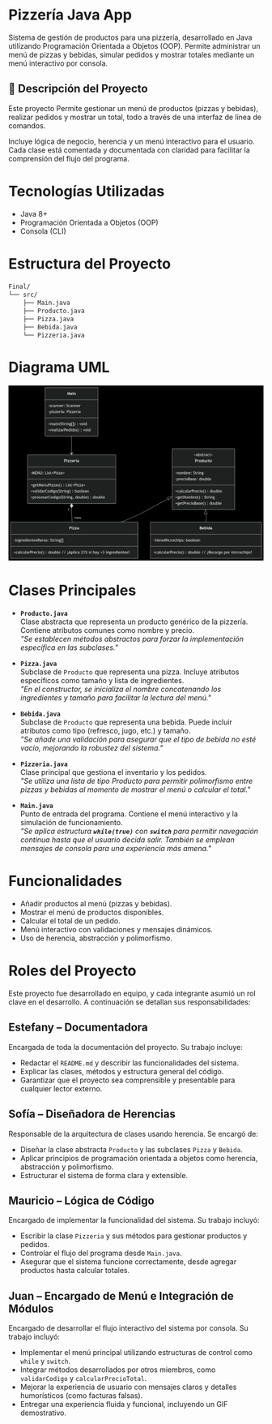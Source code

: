 # Pizzería Java App

Sistema de gestión de productos para una pizzería, desarrollado en Java utilizando Programación Orientada a Objetos (OOP). Permite administrar un menú de pizzas y bebidas, simular pedidos y mostrar totales mediante un menú interactivo por consola.


## 📖 Descripción del Proyecto

Este proyecto Permite gestionar un menú de productos (pizzas y bebidas), realizar pedidos y mostrar un total, todo a través de una interfaz de línea de comandos.

Incluye lógica de negocio, herencia y un menú interactivo para el usuario. Cada clase está comentada y documentada con claridad para facilitar la comprensión del flujo del programa.



# Tecnologías Utilizadas

- Java 8+
- Programación Orientada a Objetos (OOP)
- Consola (CLI)



# Estructura del Proyecto

```
Final/
└── src/
    ├── Main.java
    ├── Producto.java
    ├── Pizza.java
    ├── Bebida.java
    └── Pizzeria.java
```

# Diagrama UML
![Diagrama UML del proyecto](UML.png)

# Clases Principales

- **`Producto.java`**\
  Clase abstracta que representa un producto genérico de la pizzería. Contiene atributos comunes como nombre y precio.\
  *"Se establecen métodos abstractos para forzar la implementación específica en las subclases."*

- **`Pizza.java`**\
  Subclase de `Producto` que representa una pizza. Incluye atributos específicos como tamaño y lista de ingredientes.\
   *"En el constructor, se inicializa el nombre concatenando los ingredientes y tamaño para facilitar la lectura del menú."*

- **`Bebida.java`**\
  Subclase de `Producto` que representa una bebida. Puede incluir atributos como tipo (refresco, jugo, etc.) y tamaño.\
  *"Se añade una validación para asegurar que el tipo de bebida no esté vacío, mejorando la robustez del sistema."*

- **`Pizzeria.java`**\
  Clase principal que gestiona el inventario y los pedidos.\
   *"Se utiliza una lista de tipo Producto para permitir polimorfismo entre pizzas y bebidas al momento de mostrar el menú o calcular el total."*

- **`Main.java`**\
  Punto de entrada del programa. Contiene el menú interactivo y la simulación de funcionamiento.\
   *"Se aplica estructura **`while(true)`** con **`switch`** para permitir navegación continua hasta que el usuario decida salir. También se emplean mensajes de consola para una experiencia más amena."*



# Funcionalidades

- Añadir productos al menú (pizzas y bebidas).
- Mostrar el menú de productos disponibles.
- Calcular el total de un pedido.
- Menú interactivo con validaciones y mensajes dinámicos.
- Uso de herencia, abstracción y polimorfismo.



# Roles del Proyecto

Este proyecto fue desarrollado en equipo, y cada integrante asumió un rol clave en el desarrollo. A continuación se detallan sus responsabilidades:

## Estefany – Documentadora

Encargada de toda la documentación del proyecto. Su trabajo incluye:

- Redactar el `README.md` y describir las funcionalidades del sistema.
- Explicar las clases, métodos y estructura general del código.
- Garantizar que el proyecto sea comprensible y presentable para cualquier lector externo.



## Sofía – Diseñadora de Herencias

Responsable de la arquitectura de clases usando herencia. Se encargó de:

- Diseñar la clase abstracta `Producto` y las subclases `Pizza` y `Bebida`.
- Aplicar principios de programación orientada a objetos como herencia, abstracción y polimorfismo.
- Estructurar el sistema de forma clara y extensible.


## Mauricio – Lógica de Código

Encargado de implementar la funcionalidad del sistema. Su trabajo incluyó:

- Escribir la clase `Pizzeria` y sus métodos para gestionar productos y pedidos.
- Controlar el flujo del programa desde `Main.java`.
- Asegurar que el sistema funcione correctamente, desde agregar productos hasta calcular totales.


## Juan – Encargado de Menú e Integración de Módulos

Encargado de desarrollar el flujo interactivo del sistema por consola. Su trabajo incluyó:

- Implementar el menú principal utilizando estructuras de control como `while` y `switch`.
- Integrar métodos desarrollados por otros miembros, como `validarCodigo` y `calcularPrecioTotal`.
- Mejorar la experiencia de usuario con mensajes claros y detalles humorísticos (como facturas falsas).
- Entregar una experiencia fluida y funcional, incluyendo un GIF demostrativo.


